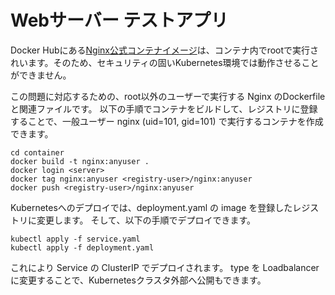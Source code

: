 # Webサーバー テストアプリ


Docker Hubにある[Nginx公式コンテナイメージ](https://hub.docker.com/_/nginx)は、コンテナ内でrootで実行されいます。そのため、セキュリティの固いKubernetes環境では動作させることができません。

この問題に対応するための、root以外のユーザーで実行する Nginx のDockerfile と関連ファイルです。
以下の手順でコンテナをビルドして、レジストリに登録することで、一般ユーザー nginx (uid=101, gid=101) で実行するコンテナを作成できます。

~~~
cd container
docker build -t nginx:anyuser .
docker login <server>
docker tag nginx:anyuser <registry-user>/nginx:anyuser
docker push <registry-user>/nginx:anyuser
~~~

Kubernetesへのデプロイでは、deployment.yaml の image を登録したレジストリに変更します。
そして、以下の手順でデプロイできます。

~~~
kubectl apply -f service.yaml
kubectl apply -f deployment.yaml
~~~

これにより Service の ClusterIP でデプロイされます。 type を Loadbalancer に変更することで、Kubernetesクラスタ外部へ公開もできます。
